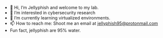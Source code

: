 - 👋 Hi, I’m Jellyphish and welcome to my lab.
- 👀 I’m interested in cybersecurity research
- 🌱 I’m currently learning virtualized environments.
- 📫 How to reach me: Shoot me an email at jellyphish95@protonmail.com
- Fun fact, jellyphish are 95% water. 

<!---
jellyphishlabs/jellyphishlabs is a ✨ special ✨ repository because its `README.md` (this file) appears on your GitHub profile.
You can click the Preview link to take a look at your changes.
--->
